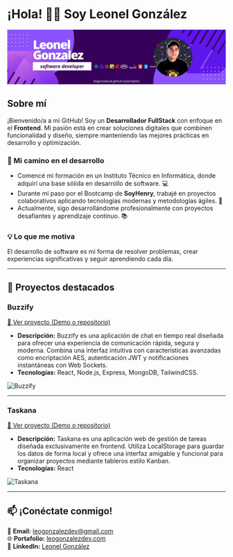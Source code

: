 # ¡Hola! 👋🏽 Soy Leonel González
![Banner](./images/1654030060949.jpg "Banner")

## Sobre mí
¡Bienvenido/a a mi GitHub! Soy un **Desarrollador FullStack** con enfoque en el **Frontend**. Mi pasión está en crear soluciones digitales que combinen funcionalidad y diseño, siempre manteniendo las mejores prácticas en desarrollo y optimización.

### 🎯 Mi camino en el desarrollo
- Comencé mi formación en un Instituto Técnico en Informática, donde adquirí una base sólida en desarrollo de software. 💻
- Durante mi paso por el Bootcamp de **SoyHenry**, trabajé en proyectos colaborativos aplicando tecnologías modernas y metodologías ágiles. 🚀
- Actualmente, sigo desarrollándome profesionalmente con proyectos desafiantes y aprendizaje continuo. 📚

### 💡 Lo que me motiva
El desarrollo de software es mi forma de resolver problemas, crear experiencias significativas y seguir aprendiendo cada día. 

---

## 🌟 Proyectos destacados

### **Buzzify**
[🔗 Ver proyecto (Demo o repositorio)](https://buzzify.leogonzalezdev.com)

- **Descripción:** Buzzify es una aplicación de chat en tiempo real diseñada para ofrecer una experiencia de comunicación rápida, segura y moderna. Combina una interfaz intuitiva con características avanzadas como encriptación AES, autenticación JWT y notificaciones instantáneas con Web Sockets.
- **Tecnologías:** React, Node.js, Express, MongoDB, TailwindCSS.

<img src="./images/buzzify.jpg" alt="Buzzify" width="600">

---

### **Taskana**
[🔗 Ver proyecto (Demo o repositorio)](https://taskana.leogonzalezdev.com)

- **Descripción:** Taskana es una aplicación web de gestión de tareas diseñada exclusivamente en frontend. Utiliza LocalStorage para guardar los datos de forma local y ofrece una interfaz amigable y funcional para organizar proyectos mediante tableros estilo Kanban.
- **Tecnologías:** React 

<img src="./images/taskana.jpg" alt="Taskana" width="600">

---

## 📫 ¡Conéctate conmigo!

📧 **Email:** leogonzalezdev@gmail.com  
🌐 **Portafolio:** [leogonzalezdev.com](https://leogonzalezdev.com/)  
👔 **LinkedIn:** [Leonel González](https://www.linkedin.com/in/leogonzalezdev/)
